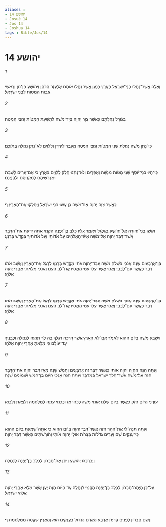 ```yaml
---
aliases : 
- יהושע 14
- Josué 14
- Jos 14
- Joshua 14
tags : Bible/Jos/14
---
```


# יהושע 14

###### 1
וְאֵלֶּה אֲשֶׁר־נָחֲלוּ בְנֵי־יִשְׂרָאֵל בְּאֶרֶץ כְּנָעַן אֲשֶׁר נִחֲלוּ אֹותָם אֶלְעָזָר הַכֹּהֵן וִיהֹושֻׁעַ בִּן־נוּן וְרָאשֵׁי אֲבֹות הַמַּטֹּות לִבְנֵי יִשְׂרָאֵל׃
###### 2
בְּגֹורַל נַחֲלָתָם כַּאֲשֶׁר צִוָּה יְהוָה בְּיַד־מֹשֶׁה לְתִשְׁעַת הַמַּטֹּות וַחֲצִי הַמַּטֶּה׃
###### 3
כִּי־נָתַן מֹשֶׁה נַחֲלַת שְׁנֵי הַמַּטֹּות וַחֲצִי הַמַּטֶּה מֵעֵבֶר לַיַּרְדֵּן וְלַלְוִיִּם לֹא־נָתַן נַחֲלָה בְּתֹוכָם׃
###### 4
כִּי־הָיוּ בְנֵי־יֹוסֵף שְׁנֵי מַטֹּות מְנַשֶּׁה וְאֶפְרָיִם וְלֹא־נָתְנוּ חֵלֶק לַלְוִיִּם בָּאָרֶץ כִּי אִם־עָרִים לָשֶׁבֶת וּמִגְרְשֵׁיהֶם לְמִקְנֵיהֶם וּלְקִנְיָנָם׃
###### 5
כַּאֲשֶׁר צִוָּה יְהוָה אֶת־מֹשֶׁה כֵּן עָשׂוּ בְּנֵי יִשְׂרָאֵל וַיַּחְלְקוּ אֶת־הָאָרֶץ׃ ף
###### 6
וַיִּגְּשׁוּ בְנֵי־יְהוּדָה אֶל־יְהֹושֻׁעַ בַּגִּלְגָּל וַיֹּאמֶר אֵלָיו כָּלֵב בֶּן־יְפֻנֶּה הַקְּנִזִּי אַתָּה יָדַעְתָּ אֶת־הַדָּבָר אֲשֶׁר־דִּבֶּר יְהוָה אֶל־מֹשֶׁה אִישׁ־הָאֱלֹהִים עַל אֹדֹותַי וְעַל אֹדֹותֶיךָ בְּקָדֵשׁ בַּרְנֵעַ׃
###### 7
בֶּן־אַרְבָּעִים שָׁנָה אָנֹכִי בִּשְׁלֹחַ מֹשֶׁה עֶבֶד־יְהוָה אֹתִי מִקָּדֵשׁ בַּרְנֵעַ לְרַגֵּל אֶת־הָאָרֶץ וָאָשֵׁב אֹתֹו דָּבָר כַּאֲשֶׁר עִם־לְבָבִי׃ וְאַחַי אֲשֶׁר עָלוּ עִמִּי הִמְסִיו אֶת־לֵב הָעָם וְאָנֹכִי מִלֵּאתִי אַחֲרֵי יְהוָה אֱלֹהָי׃
###### 7
בֶּן־אַרְבָּעִים שָׁנָה אָנֹכִי בִּשְׁלֹחַ מֹשֶׁה עֶבֶד־יְהוָה אֹתִי מִקָּדֵשׁ בַּרְנֵעַ לְרַגֵּל אֶת־הָאָרֶץ וָאָשֵׁב אֹתֹו דָּבָר כַּאֲשֶׁר עִם־לְבָבִי׃ וְאַחַי אֲשֶׁר עָלוּ עִמִּי הִמְסִיו אֶת־לֵב הָעָם וְאָנֹכִי מִלֵּאתִי אַחֲרֵי יְהוָה אֱלֹהָי׃
###### 8
וַיִּשָּׁבַע מֹשֶׁה בַּיֹּום הַהוּא לֵאמֹר אִם־לֹא הָאָרֶץ אֲשֶׁר דָּרְכָה רַגְלְךָ בָּהּ לְךָ תִהְיֶה לְנַחֲלָה וּלְבָנֶיךָ עַד־עֹולָם כִּי מִלֵּאתָ אַחֲרֵי יְהוָה אֱלֹהָי׃
###### 9
וְעַתָּה הִנֵּה הֶחֱיָה יְהוָה אֹותִי כַּאֲשֶׁר דִּבֵּר זֶה אַרְבָּעִים וְחָמֵשׁ שָׁנָה מֵאָז דִּבֶּר יְהוָה אֶת־הַדָּבָר הַזֶּה אֶל־מֹשֶׁה אֲשֶׁר־הָלַךְ יִשְׂרָאֵל בַּמִּדְבָּר וְעַתָּה הִנֵּה אָנֹכִי הַיֹּום בֶּן־חָמֵשׁ וּשְׁמֹונִים שָׁנָה׃
###### 10
עֹודֶנִּי הַיֹּום חָזָק כַּאֲשֶׁר בְּיֹום שְׁלֹחַ אֹותִי מֹשֶׁה כְּכֹחִי אָז וּכְכֹחִי עָתָּה לַמִּלְחָמָה וְלָצֵאת וְלָבֹוא׃
###### 11
וְעַתָּה תְּנָה־לִּי אֶת־הָהָר הַזֶּה אֲשֶׁר־דִּבֶּר יְהוָה בַּיֹּום הַהוּא כִּי אַתָּה־שָׁמַעְתָּ בַיֹּום הַהוּא כִּי־עֲנָקִים שָׁם וְעָרִים גְּדֹלֹות בְּצֻרֹות אוּלַי יְהוָה אֹותִי וְהֹורַשְׁתִּים כַּאֲשֶׁר דִּבֶּר יְהוָה׃
###### 12
וַיְבָרְכֵהוּ יְהֹושֻׁעַ וַיִּתֵּן אֶת־חֶבְרֹון לְכָלֵב בֶּן־יְפֻנֶּה לְנַחֲלָה׃
###### 13
עַל־כֵּן הָיְתָה־חֶבְרֹון לְכָלֵב בֶּן־יְפֻנֶּה הַקְּנִזִּי לְנַחֲלָה עַד הַיֹּום הַזֶּה יַעַן אֲשֶׁר מִלֵּא אַחֲרֵי יְהוָה אֱלֹהֵי יִשְׂרָאֵל׃
###### 14
וְשֵׁם חֶבְרֹון לְפָנִים קִרְיַת אַרְבַּע הָאָדָם הַגָּדֹול בָּעֲנָקִים הוּא וְהָאָרֶץ שָׁקְטָה מִמִּלְחָמָה׃ ף
